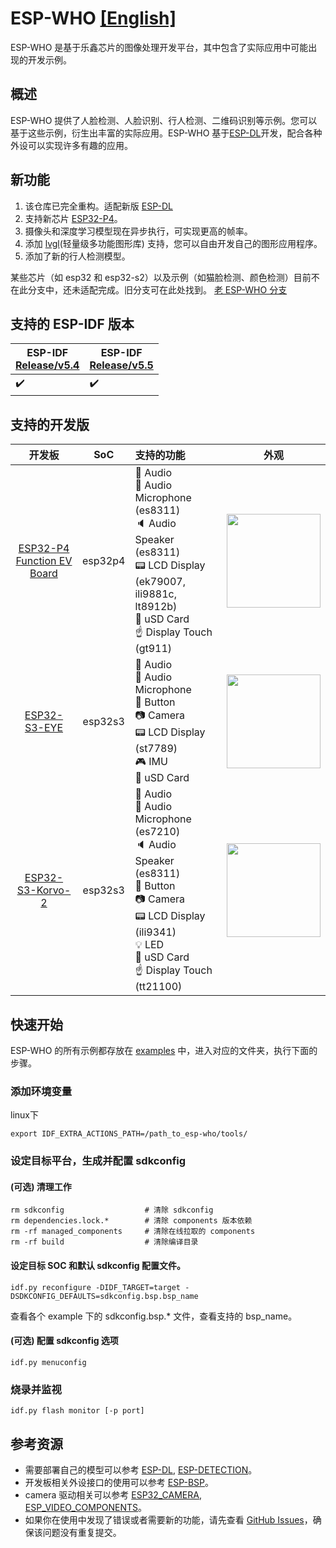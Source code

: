 # ESP-WHO [[English]](./README.md)

ESP-WHO 是基于乐鑫芯片的图像处理开发平台，其中包含了实际应用中可能出现的开发示例。

## 概述

ESP-WHO 提供了人脸检测、人脸识别、行人检测、二维码识别等示例。您可以基于这些示例，衍生出丰富的实际应用。ESP-WHO 基于[ESP-DL](https://github.com/espressif/esp-dl)开发，配合各种外设可以实现许多有趣的应用。

## 新功能
1. 该仓库已完全重构。适配新版 [ESP-DL](https://github.com/espressif/esp-dl)
2. 支持新芯片 [ESP32-P4](https://www.espressif.com/en/products/socs/esp32-p4)。
3. 摄像头和深度学习模型现在异步执行，可实现更高的帧率。
4. 添加 [lvgl](https://lvgl.io/)(轻量级多功能图形库) 支持，您可以自由开发自己的图形应用程序。
5. 添加了新的行人检测模型。

某些芯片（如 esp32 和 esp32-s2）以及示例（如猫脸检测、颜色检测）目前不在此分支中，还未适配完成。旧分支可在此处找到。
[老 ESP-WHO 分支](https://github.com/espressif/esp-who/tree/release/v1.1.0)

## 支持的 ESP-IDF 版本

| ESP-IDF <br> [Release/v5.4](https://github.com/espressif/esp-idf/tree/release/v5.4) | ESP-IDF <br> [Release/v5.5](https://github.com/espressif/esp-idf/tree/release/v5.5) |
|-------------------------------------------------------------------------------------|-------------------------------------------------------------------------------------|
| :heavy_check_mark:                                                                  | :heavy_check_mark:                                                                  |

## 支持的开发版

| 开发板 | SoC | 支持的功能 | 外观 |
|:----------:|:---:|:-------------------|:-----:|
| [ESP32-P4 Function EV Board](https://docs.espressif.com/projects/esp-dev-kits/zh_CN/latest/esp32p4/esp32-p4-function-ev-board/user_guide.html) | esp32p4 | :musical_note: Audio <br/>:microphone: Audio Microphone  (es8311)<br/>:speaker: Audio Speaker  (es8311)<br/>:pager: LCD Display  (ek79007, ili9881c, lt8912b)<br/>:floppy_disk: uSD Card <br/>:point_up: Display Touch  (gt911)<br/> | <img src="https://docs.espressif.com/projects/esp-dev-kits/zh_CN/latest/esp32p4/_images/esp32-p4-function-ev-board-isometric_v1.5.2.png" width="150"> |
| [ESP32-S3-EYE](docs/zh_CN/get-started/ESP32-S3-EYE_Getting_Started_Guide.md) | esp32s3 | :musical_note: Audio <br/>:microphone: Audio Microphone <br/>:radio_button: Button <br/>:camera: Camera <br/>:pager: LCD Display  (st7789)<br/>:video_game: IMU <br/>:floppy_disk: uSD Card <br/> | <img src="docs/_static/get-started/ESP32-S3-EYE-isometric.png" width="150"> |
| [ESP32-S3-Korvo-2](https://docs.espressif.com/projects/esp-adf/zh_CN/latest/design-guide/dev-boards/user-guide-esp32-s3-korvo-2.html) | esp32s3 | :musical_note: Audio <br/>:microphone: Audio Microphone  (es7210)<br/>:speaker: Audio Speaker  (es8311)<br/>:radio_button: Button <br/>:camera: Camera <br/>:pager: LCD Display  (ili9341)<br/>:bulb: LED <br/>:floppy_disk: uSD Card <br/>:point_up: Display Touch  (tt21100)<br/> | <img src="https://docs.espressif.com/projects/esp-adf/zh_CN/latest/_images/esp32-s3-korvo-2-v3.0-overview.png" width="150"> |


## 快速开始

ESP-WHO 的所有示例都存放在 [examples](./examples) 中，进入对应的文件夹，执行下面的步骤。

### 添加环境变量

linux下
```
export IDF_EXTRA_ACTIONS_PATH=/path_to_esp-who/tools/
```

### 设定目标平台，生成并配置 sdkconfig

#### (可选) 清理工作
```
rm sdkconfig                  # 清除 sdkconfig
rm dependencies.lock.*        # 清除 components 版本依赖
rm -rf managed_components     # 清除在线拉取的 components
rm -rf build                  # 清除编译目录
```

#### 设定目标 SOC 和默认 sdkconfig 配置文件。
```
idf.py reconfigure -DIDF_TARGET=target -DSDKCONFIG_DEFAULTS=sdkconfig.bsp.bsp_name
```
查看各个 example 下的 sdkconfig.bsp.* 文件，查看支持的 bsp_name。

#### (可选) 配置 sdkconfig 选项
```
idf.py menuconfig
```

### 烧录并监视

```
idf.py flash monitor [-p port]
```

## 参考资源

* 需要部署自己的模型可以参考 [ESP-DL](https://github.com/espressif/esp-dl), [ESP-DETECTION](https://github.com/espressif/esp-detection)。
* 开发板相关外设接口的使用可以参考 [ESP-BSP](https://github.com/espressif/esp-bsp)。
* camera 驱动相关可以参考 [ESP32_CAMERA](https://github.com/espressif/esp32-camera), [ESP_VIDEO_COMPONENTS](https://github.com/espressif/esp-video-components)。
* 如果你在使用中发现了错误或者需要新的功能，请先查看 [GitHub Issues](https://github.com/espressif/esp-who/issues)，确保该问题没有重复提交。
